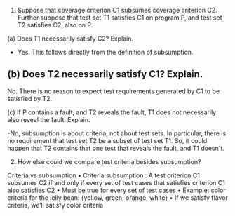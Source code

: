 1. Suppose that coverage criterion C1 subsumes coverage criterion C2. Further suppose that test set T1 satisfies C1 on program P, and test set  T2 satisfies C2, also on P.

(a) Does T1 necessarily satisfy C2? Explain.

- Yes. This follows directly from the definition of subsumption.

(b) Does T2 necessarily satisfy C1? Explain.
-
No. There is no reason to expect test requirements generated by C1 to be satisfied by T2.

(c) If P contains a fault, and T2 reveals the fault, T1 does not necessarily also reveal the fault. Explain.

-No, subsumption is about criteria, not about test sets. In particular, there is no requirement that test set T2 be a subset of test set T1. So, it could happen that T2 contains that one test that reveals the fault, and T1 doesn't.

2. How else could we compare test criteria besides subsumption?

Criteria vs subsumption • Criteria subsumption : A test criterion C1 subsumes C2 if and only if every set of test cases that satisfies criterion C1 also satisfies C2 
• Must be true for every set of test cases 
• Example: color criteria for the jelly bean: {yellow, green, orange, white} 
• If we satisfy flavor criteria, we’ll satisfy color criteria
